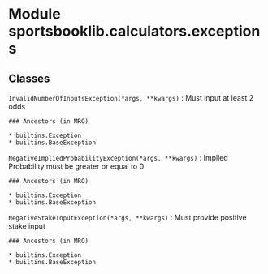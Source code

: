 Module sportsbooklib.calculators.exceptions
===========================================

Classes
-------

`InvalidNumberOfInputsException(*args, **kwargs)`
:   Must input at least 2 odds

    ### Ancestors (in MRO)

    * builtins.Exception
    * builtins.BaseException

`NegativeImpliedProbabilityException(*args, **kwargs)`
:   Implied Probability must be greater or equal to 0

    ### Ancestors (in MRO)

    * builtins.Exception
    * builtins.BaseException

`NegativeStakeInputException(*args, **kwargs)`
:   Must provide positive stake input

    ### Ancestors (in MRO)

    * builtins.Exception
    * builtins.BaseException